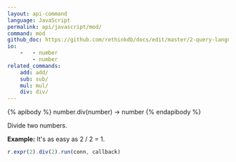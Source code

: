 ```yaml
---
layout: api-command 
language: JavaScript
permalink: api/javascript/mod/
command: mod 
github_doc: https://github.com/rethinkdb/docs/edit/master/2-query-language/api/javascript/math-and-logic/mod.md
io:
    -   - number
        - number
related_commands:
    add: add/
    sub: sub/
    mul: mul/
    div: div/
---
```


{% apibody %}
number.div(number) → number
{% endapibody %}

Divide two numbers.

__Example:__ It's as easy as 2 / 2 = 1.

```js
r.expr(2).div(2).run(conn, callback)
```

